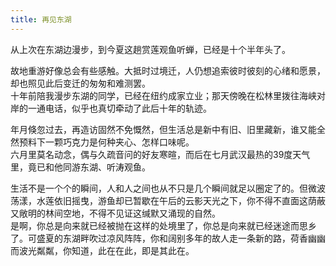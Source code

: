 ```yaml
---
title: 再见东湖
---
```


从上次在东湖边漫步，到今夏这趟赏莲观鱼听蝉，已经是十个半年头了。

故地重游好像总会有些感触。大抵时过境迁，人仍想追索彼时彼刻的心绪和愿景，却也照见此后变迁的匆匆和难测罢。  
十年前陪我漫步东湖的同学，已经在纽约成家立业；那天傍晚在松林里拨往海峡对岸的一通电话，似乎也真切牵动了此后十年的轨迹。

年月倏忽过去，再造访固然不免慨然，但生活总是新中有旧、旧里藏新，谁又能全然预料下一颗巧克力是何种夹心、怎样口味呢。  
六月里莫名动念，偶与久疏音问的好友寒暄，而后在七月武汉最热的39度天气里，竟已和他同游东湖、听涛观鱼。

生活不是一个个的瞬间，人和人之间也从不只是几个瞬间就足以圈定了的。但微波荡漾，水莲依旧摇曳，游鱼却已暂歇在午后的云影天光之下，你不得不直面这荫蔽又敞明的林间空地，不得不见证这缄默又涌现的自然。  
是啊，你总是向来就已经被抛在这样的处境里了，你总是向来就已经迷途而思乡了。可盛夏的东湖畔吹过凉风阵阵，你和阔别多年的故人走一条新的路，荷香幽幽而波光粼粼，你知道，此在在此，即是其此在。

